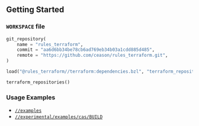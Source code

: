 
## Getting Started

### `WORKSPACE` file
```python
git_repository(
    name = "rules_terraform",
    commit = "aa6d6bb34be78cb6ad769eb34b03a1cdd885d485",
    remote = "https://github.com/ceason/rules_terraform.git",
)

load("@rules_terraform//terraform:dependencies.bzl", "terraform_repositories")

terraform_repositories()
```

### Usage Examples
- [`//examples`](examples/)
- [`//experimental/examples/cas/BUILD`](experimental/examples/cas/BUILD)